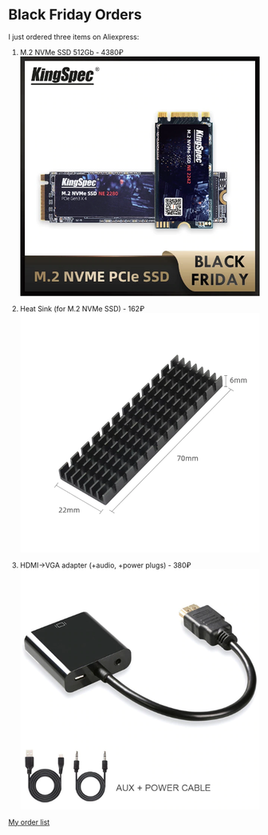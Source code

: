 # Black Friday Orders
I just ordered three items on Aliexpress:
1. M.2 NVMe SSD 512Gb - 4380₽
![M.2-NVMe-SSD](KingSpec-M2-NVMe-ssd-PCIe.jpg)

2. Heat Sink (for M.2 NVMe SSD) - 162₽
![heat-sink](M-2-NGFF-heat-sink.jpg) 

3. HDMI->VGA adapter (+audio, +power plugs) - 380₽
![HDMI-VGA-adapter](hdmi-vga-adapter.jpg)

[My order list](https://trade.aliexpress.ru/orderList.htm?spm=a2g0o.cart.1000002.13.5dcd3c00IvXwEr&tracelog=ws_topbar&tsp=1606407098548)
